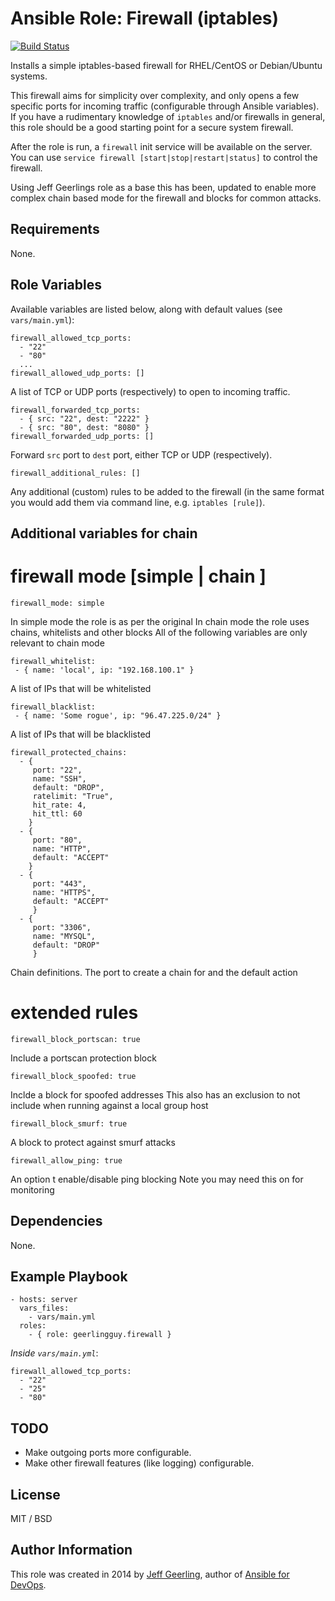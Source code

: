 # Ansible Role: Firewall (iptables)

[![Build Status](https://travis-ci.org/geerlingguy/ansible-role-firewall.svg?branch=master)](https://travis-ci.org/geerlingguy/ansible-role-firewall)

Installs a simple iptables-based firewall for RHEL/CentOS or Debian/Ubuntu systems.

This firewall aims for simplicity over complexity, and only opens a few specific ports for incoming traffic (configurable through Ansible variables). If you have a rudimentary knowledge of `iptables` and/or firewalls in general, this role should be a good starting point for a secure system firewall.

After the role is run, a `firewall` init service will be available on the server. You can use `service firewall [start|stop|restart|status]` to control the firewall.

Using Jeff Geerlings role as a base this has been, updated to enable more complex chain based mode for the firewall and blocks for common attacks.

## Requirements

None.

## Role Variables

Available variables are listed below, along with default values (see `vars/main.yml`):

    firewall_allowed_tcp_ports:
      - "22"
      - "80"
      ...
    firewall_allowed_udp_ports: []

A list of TCP or UDP ports (respectively) to open to incoming traffic.

    firewall_forwarded_tcp_ports:
      - { src: "22", dest: "2222" }
      - { src: "80", dest: "8080" }
    firewall_forwarded_udp_ports: []

Forward `src` port to `dest` port, either TCP or UDP (respectively).

    firewall_additional_rules: []

Any additional (custom) rules to be added to the firewall (in the same format you would add them via command line, e.g. `iptables [rule]`).

## Additional variables for chain
# firewall mode [simple | chain ]
    firewall_mode: simple
In simple mode the role is as per the original
In chain mode the role uses chains, whitelists and other blocks
All of the following variables are only relevant to chain mode
 
    firewall_whitelist:
     - { name: 'local', ip: "192.168.100.1" }
A list of IPs that will be whitelisted
  
    firewall_blacklist:
     - { name: 'Some rogue', ip: "96.47.225.0/24" }
A list of IPs that will be blacklisted

    firewall_protected_chains:
      - {
         port: "22",
         name: "SSH",
         default: "DROP",
         ratelimit: "True",
         hit_rate: 4,
         hit_ttl: 60
        }
      - {
         port: "80",
         name: "HTTP",
         default: "ACCEPT"
        } 
      - {
         port: "443",
         name: "HTTPS",
         default: "ACCEPT"
         } 
      - {
         port: "3306",
         name: "MYSQL",
         default: "DROP"
         } 
Chain definitions. The port to create a chain for and the default action

# extended rules
    firewall_block_portscan: true
Include a portscan protection block
  
    firewall_block_spoofed: true
Inclde a block for spoofed addresses 
This also has an exclusion to not include when running against a local group host

    firewall_block_smurf: true
A block to protect against smurf attacks
  
    firewall_allow_ping: true
An option t enable/disable ping blocking
Note you may need this on for monitoring


## Dependencies

None.

## Example Playbook

    - hosts: server
      vars_files:
        - vars/main.yml
      roles:
        - { role: geerlingguy.firewall }

*Inside `vars/main.yml`*:

    firewall_allowed_tcp_ports:
      - "22"
      - "25"
      - "80"

## TODO

  - Make outgoing ports more configurable.
  - Make other firewall features (like logging) configurable.

## License

MIT / BSD

## Author Information

This role was created in 2014 by [Jeff Geerling](http://jeffgeerling.com/), author of [Ansible for DevOps](http://ansiblefordevops.com/).
